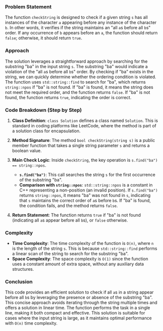 ### Problem Statement

The function `checkString` is designed to check if a given string `s` has all instances of the character `a` appearing before any instance of the character `b`. In other words, it verifies if the string maintains an "all `a`s before all `b`s" order. If any occurrence of `b` appears before an `a`, the function should return `false`; otherwise, it should return `true`.

### Approach

The solution leverages a straightforward approach by searching for the substring "ba" in the input string `s`. The substring "ba" would indicate a violation of the "all `a`s before all `b`s" order. By checking if "ba" exists in the string, we can quickly determine whether the ordering condition is violated. The function uses `std::string::find` to search for "ba", which returns `string::npos` if "ba" is not found. If "ba" is found, it means the string does not meet the required order, and the function returns `false`. If "ba" is not found, the function returns `true`, indicating the order is correct.

### Code Breakdown (Step by Step)

1. **Class Definition**: `class Solution` defines a class named `Solution`. This is standard in coding platforms like LeetCode, where the method is part of a solution class for encapsulation.

2. **Method Signature**: The method `bool checkString(string s)` is a public member function that takes a single string parameter `s` and returns a boolean value.

3. **Main Check Logic**: Inside `checkString`, the key operation is `s.find("ba") == string::npos`.
   - **`s.find("ba")`**: This call searches the string `s` for the first occurrence of the substring "ba".
   - **Comparison with `string::npos`**: `std::string::npos` is a constant in C++ representing a non-position (an invalid position). If `s.find("ba")` returns `string::npos`, it means "ba" was not found in `s`, indicating that `s` maintains the correct order of `a`s before `b`s. If "ba" is found, the condition fails, and the method returns `false`.

4. **Return Statement**: The function returns `true` if "ba" is not found (indicating all `a`s appear before all `b`s), or `false` otherwise.

### Complexity

- **Time Complexity**: The time complexity of the function is `O(n)`, where `n` is the length of the string `s`. This is because `std::string::find` performs a linear scan of the string to search for the substring "ba".
- **Space Complexity**: The space complexity is `O(1)` since the function uses a constant amount of extra space, without any auxiliary data structures.

### Conclusion

This code provides an efficient solution to check if all `a`s in a string appear before all `b`s by leveraging the presence or absence of the substring "ba". This concise approach avoids iterating through the string multiple times and offers a solution in linear time. The function performs the task in a single line, making it both compact and effective. This solution is suitable for cases where the input string is large, as it maintains optimal performance with `O(n)` time complexity.